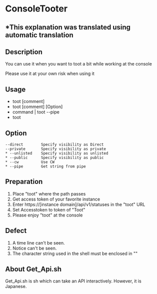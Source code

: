 # ConsoleTooter
## *This explanation was translated using automatic translation
## Description
You can use it when you want to toot a bit while working at the console

Please use it at your own risk when using it
## Usage
* toot [comment]                
* toot [comment] [Option]                    
* command | toot --pipe                  
* toot        
## Option
```
--direct        Specify visibility as Direct        
--private       Specify visibility as private            
* --unlisted    Specify visibility as unlisted           
* --public      Specify visibility as public           
* --cw          Use CW            
* --pipe        Get string from pipe       
```
## Preparation
1. Place "toot" where the path passes               
2. Get access token of your favorite instance
3. Enter https://[instance domain]/api/v1/statuses in the "toot" URL
4. Set Accesstoken to token of "Toot"
5. Please enjoy "toot" at the console
## Defect
1. A time line can't be seen.
2. Notice can't be seen.
3. The character string used in the shell must be enclosed in ""
## About Get_Api.sh
Get_Api.sh is sh which can take an API interactively. However, it is Japanese.


